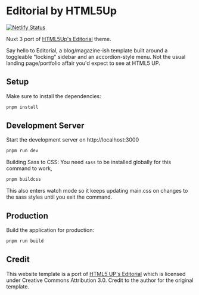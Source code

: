 # Editorial by HTML5Up #

[![Netlify Status](https://api.netlify.com/api/v1/badges/0bb48e8c-a441-4349-a132-b2c0c2577709/deploy-status)](https://nuxt-editorial.netlify.app)

Nuxt 3 port of [HTML5Up's Editorial](https://html5up.net/editorial) theme.

Say hello to Editorial, a blog/magazine-ish template built around a toggleable "locking" sidebar and an accordion-style menu. Not the usual landing page/portfolio affair you'd expect to see at HTML5 UP.

## Setup

Make sure to install the dependencies:

```zsh
pnpm install
```

## Development Server

Start the development server on http://localhost:3000

```zsh
pnpm run dev
```

Building Sass to CSS:
You need `sass` to be installed globally for this command to work,
```zsh
pnpm buildcss
```
This also enters watch mode so it keeps updating main.css on changes to the sass styles until you exit the command.

## Production

Build the application for production:

```zsh
pnpm run build
```

## Credit ##
This website template is a port of [HTML5 UP's Editorial](https://html5up.net/editorial) which is licensed under Creative Commons Attribution 3.0. Credit to the author for the original template.